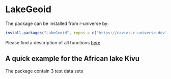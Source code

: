 # LakeGeoid


The package can be installed from r-universe by:
```R
install.packages("LakeGeoid", repos = c("https://cavios.r-universe.dev", "https://cloud.r-project.org"))
```

Please find a description of all functions [here](https://cavios.r-universe.dev/LakeGeoid/doc/manual.html)







## A quick example for the African lake Kivu

The package contain 3 test data sets


